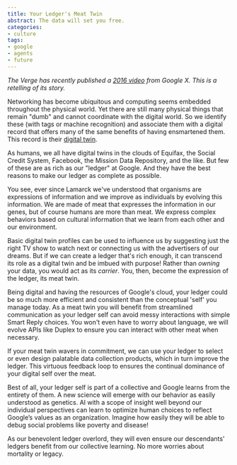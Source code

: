 ```yaml
---
title: Your Ledger's Meat Twin
abstract: The data will set you free.
categories:
- culture
tags:
- google
- agents
- future
---
```

_The Verge has recently published a [2016 video](https://www.theverge.com/2018/5/17/17344250/google-x-selfish-ledger-video-data-privacy) from Google X. This is a retelling of its story._

Networking has become ubiquitous and computing seems embedded throughout the physical world. Yet there are still many physical things that remain "dumb" and cannot coordinate with the digital world. So we identify these (with tags or machine recognition) and associate them with a digital record that offers many of the same benefits of having ensmartened them. This record is their [digital twin](https://en.wikipedia.org/wiki/Digital_twin).

As humans, we all have digital twins in the clouds of Equifax, the Social Credit System, Facebook, the Mission Data Repository, and the like. But few of these are as rich as our "ledger" at Google. And they have the best reasons to make our ledger as complete as possible.

You see, ever since Lamarck we've understood that organisms are expressions of information and we improve as individuals by evolving this information. We are made of meat that expresses the information in our genes, but of course humans are more than meat. We express complex behaviors based on cultural information that we learn from each other and our environment.

Basic digital twin profiles can be used to influence us by suggesting just the right TV show to watch next or connecting us with the advertisers of our dreams. But if we can create a ledger that's rich enough, it can transcend its role as a digital twin and be imbued with purpose! Rather than _owning_ your data, you would act as its _carrier_. You, then, become the expression of the ledger, its meat twin.

Being digital and having the resources of Google's cloud, your ledger could be so much more efficient and consistent than the conceptual 'self' you manage today. As a meat twin you will benefit from streamlined communication as your ledger self can avoid messy interactions with simple Smart Reply choices. You won't even have to worry about language, we will evolve APIs like Duplex to ensure you can interact with other meat when necessary.

If your meat twin wavers in commitment, we can use your ledger to select or even design palatable data collection products, which in turn improve the ledger. This virtuous feedback loop to ensures the continual dominance of your digital self over the meat.

Best of all, your ledger self is part of a collective and Google learns from the entirety of them. A new science will emerge with our behavior as easily understood as genetics. AI with a scope of insight well beyond our individual perspectives can learn to optimize human choices to reflect Google’s values as an organization. Imagine how easily they will be able to debug social problems like poverty and disease!

As our benevolent ledger overlord, they will even ensure our descendants' ledgers benefit from our collective learning. No more worries about mortality or legacy.
